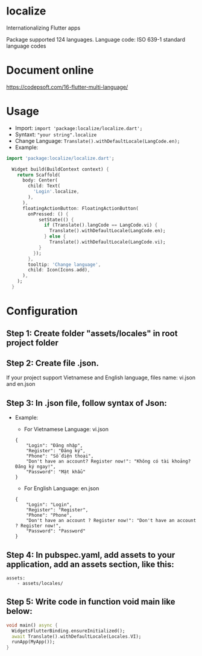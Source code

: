 # localize

Internationalizing Flutter apps

Package supported 124 languages.
Language code: ISO 639-1 standard language codes


# Document online
https://codepsoft.com/16-flutter-multi-language/

# Usage

- Import: 
`import 'package:localize/localize.dart';`
- Syntaxt: `"your string".localize`
- Change Language: `Translate().withDefaultLocale(LangCode.en);`
- Example:
```dart
import 'package:localize/localize.dart';

  Widget build(BuildContext context) {
    return Scaffold(
      body: Center(
        child: Text(
          'Login'.localize,
        ),
      ),
      floatingActionButton: FloatingActionButton(
        onPressed: () {
            setState(() {
              if (Translate().langCode == LangCode.vi) {
                Translate().withDefaultLocale(LangCode.en);
              } else {
                Translate().withDefaultLocale(LangCode.vi);
            }
          });
        },
        tooltip: 'Change language',
        child: Icon(Icons.add),
      ),
    );
  }
 ```

# Configuration

## Step 1: Create folder "assets/locales" in root project folder

## Step 2: Create file <LangCode>.json.
If your project support Vietnamese and English language, files name: vi.json and en.json
  
## Step 3: In <LangCode>.json file, follow syntax of Json:
- Example:
    - For Vietnamese Language: vi.json
    ```
    {
        "Login": "Đăng nhập",
        "Register": "Đăng ký",
        "Phone": "Số điện thoại",
        "Don't have an account? Register now!": "Không có tài khoảng? Đăng ký ngay!",
        "Password": "Mật khẩu"
    }
    ```
    - For English Language: en.json

    ```
    {
        "Login": "Login",
        "Register": "Register",
        "Phone": "Phone",
        "Don't have an account ? Register now!": "Don't have an account ? Register now!",
        "Password": "Password"
    }
    ```    
## Step 4: In pubspec.yaml, add assets to your application, add an assets section, like this:
  ```
  assets:
      - assets/locales/
  ```

## Step 5: Write code in function void main like below:
```dart
void main() async {
  WidgetsFlutterBinding.ensureInitialized();
  await Translate().withDefaultLocale(Locales.VI);
  runApp(MyApp());
}
```
